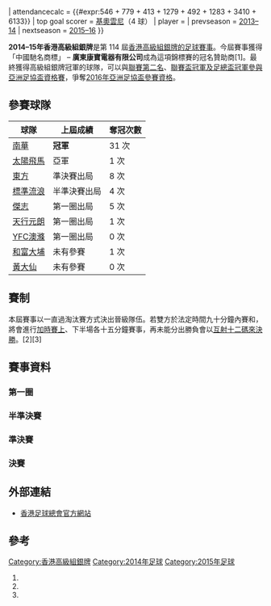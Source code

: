 | attendancecalc = {{\#expr:546 + 779 + 413 + 1279 + 492 + 1283 + 3410 +
6133}} | top goal scorer = [基奧雲尼](../Page/基奧雲尼·施華.md "wikilink")（4 球） |
player = | prevseason = [2013–14](../Page/2013–14年香港高級組銀牌.md "wikilink")
| nextseason = [2015–16](../Page/2015–16年香港高級組銀牌.md "wikilink") }}

**2014–15年香港高級組銀牌**是第 114
屆[香港高級組銀牌的](https://zh.wikipedia.org/wiki/香港高級組銀牌 "wikilink")[足球賽事](../Page/足球.md "wikilink")。今屆賽事獲得「中國馳名商標」
–
**廣東康寶電器有限公司**成為這項錦標賽的冠名贊助商\[1\]。最終獲得高級組銀牌冠軍的球隊，可以與[聯賽第二名](https://zh.wikipedia.org/wiki/2014–15年香港超級聯賽 "wikilink")、[聯賽盃冠軍及](../Page/2014–15年香港聯賽盃.md "wikilink")[足總盃冠軍參與](https://zh.wikipedia.org/wiki/2014–15年香港足總盃 "wikilink")[亞洲足協盃資格賽](https://zh.wikipedia.org/wiki/亞洲足協盃 "wikilink")，爭奪[2016年亞洲足協盃參賽資格](https://zh.wikipedia.org/wiki/2016年亞洲足協盃 "wikilink")。

## 參賽球隊

| 球隊                                                        | 上屆成績   | 奪冠次數 |
| --------------------------------------------------------- | ------ | ---- |
| [南華](https://zh.wikipedia.org/wiki/南華足球隊 "wikilink")      | **冠軍** | 31 次 |
| [太陽飛馬](https://zh.wikipedia.org/wiki/太陽飛馬足球會 "wikilink")  | 亞軍     | 1 次  |
| [東方](../Page/東方足球隊.md "wikilink")                         | 準決賽出局  | 8 次  |
| [標準流浪](../Page/香港流浪足球會.md "wikilink")                     | 半準決賽出局 | 4 次  |
| [傑志](../Page/傑志體育會.md "wikilink")                         | 第一圈出局  | 5 次  |
| [天行元朗](../Page/元朗足球會.md "wikilink")                       | 第一圈出局  | 1 次  |
| [YFC澳滌](https://zh.wikipedia.org/wiki/YFC澳滌 "wikilink")   | 第一圈出局  | 0 次  |
| [和富大埔](https://zh.wikipedia.org/wiki/大埔足球隊 "wikilink")    | 未有參賽   | 1 次  |
| [黃大仙](https://zh.wikipedia.org/wiki/黃大仙區康樂體育會 "wikilink") | 未有參賽   | 0 次  |

## 賽制

本屆賽事以一直過淘汰賽方式決出晉級隊伍。若雙方於法定時間九十分鐘內賽和，將會進行[加時賽上](https://zh.wikipedia.org/wiki/加時賽 "wikilink")、下半場各十五分鐘賽事，再未能分出勝負會以[互射十二碼來決勝](../Page/互射十二碼.md "wikilink")。\[2\]\[3\]

## 賽事資料

### 第一圈

### 半準決賽

### 準決賽

### 決賽

## 外部連結

  - [香港足球總會官方網站](http://www.hkfa.com/ch/leaguesp?type=1)

## 參考

[Category:香港高級組銀牌](https://zh.wikipedia.org/wiki/Category:香港高級組銀牌 "wikilink")
[Category:2014年足球](https://zh.wikipedia.org/wiki/Category:2014年足球 "wikilink")
[Category:2015年足球](https://zh.wikipedia.org/wiki/Category:2015年足球 "wikilink")

1.

2.
3.